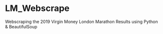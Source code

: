 # LM_Webscrape
Webscraping the 2019 Virgin Money London Marathon Results using Python & BeautifulSoup
